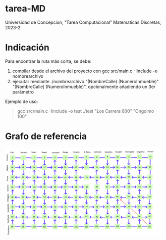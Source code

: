 # tarea-MD
Universidad de Concepcion, "Tarea Computacional" Matematicas Discretas, 2023-2
# Indicación
Para encontrar la ruta más corta, se debe:
1. compilar desde el archivo del proyecto con gcc src/main.c -Iinclude -o nombrearchivo
2. ejecutar mediante ./nombrearchivo "(NombreCalle) (NumeroInmueble)" "(NombreCalle) (NumeroInmueble)", opcionalmente añadiendo un 3er parámetro

Ejemplo de uso:
> gcc src/main.c -Iinclude -o test
> ./test "Los Carrera 600" "Ongolmo 100"
# Grafo de referencia
![Model](https://github.com/square0108/tarea-MD/blob/main/GrafoConcepcion.png)

